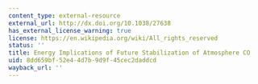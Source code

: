 ```yaml
---
content_type: external-resource
external_url: http://dx.doi.org/10.1038/27638
has_external_license_warning: true
license: https://en.wikipedia.org/wiki/All_rights_reserved
status: ''
title: Energy Implications of Future Stabilization of Atmosphere CO
uid: 8dd659bf-52e4-4d7b-9d9f-45cec2daddcd
wayback_url: ''
---
```

